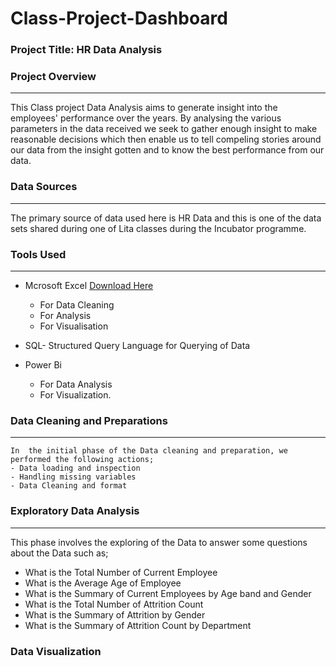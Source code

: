 # Class-Project-Dashboard

 ### Project Title: HR Data Analysis

 ### Project Overview
 ---
 This Class project Data Analysis aims to generate insight into the employees'
 performance over the years. By analysing the various parameters in the data 
 received we seek to gather enough insight to make reasonable decisions which then
 enable us to tell compeling stories around our data from the insight gotten and to
 know the best performance from our data.

 ### Data Sources
 ---
 The primary source of data used here is HR Data and this is one 
 of the data sets shared during one of Lita classes during the
Incubator programme.

 ### Tools Used
 ---
- Mcrosoft Excel [Download Here](https://www.microsoft.com)
  
  - For Data Cleaning
  -  For Analysis
  - For Visualisation
- SQL- Structured Query Language for Querying of Data
- Power Bi  
  - For Data Analysis
  - For Visualization.
 
### Data Cleaning and Preparations
---
    In  the initial phase of the Data cleaning and preparation, we performed the following actions;
    - Data loading and inspection
    - Handling missing variables
    - Data Cleaning and format
### Exploratory Data Analysis
---
This phase involves the exploring of the Data to answer some questions about the Data such as;

- What is the Total Number of Current Employee
- What is the Average Age of Employee
- What is the Summary of Current Employees by Age band and Gender
- What is the Total Number of Attrition Count
- What is the Summary of Attrition by Gender
- What is the Summary of Attrition Count by Department

 ### Data Visualization
 

 

 

 
   
  

  
    
